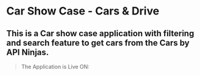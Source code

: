 # Car Show Case - Cars & Drive

## This is a Car show case application with filtering and search feature to get cars from the Cars by API Ninjas. 

<blockquote>
    The Application is Live ON:
</blockquote>